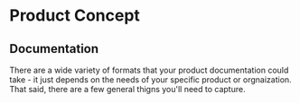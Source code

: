 # Product Concept

## Documentation
There are a wide variety of formats that your product documentation could take - it just depends on the needs of your specific product or orgnaization. That said, there are a few general thigns you'll need to capture. 
